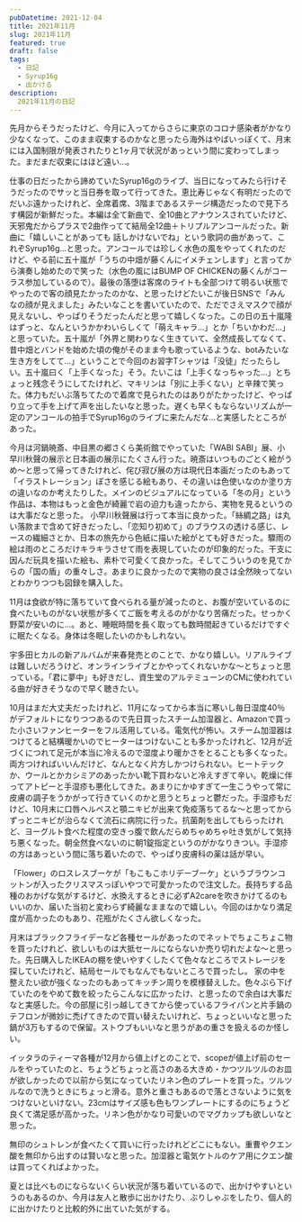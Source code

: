 ```yaml
---
pubDatetime: 2021-12-04
title: 2021年11月
slug: 2021年11月
featured: true
draft: false
tags:
  - 日記
  - Syrup16g
  - 出かける
description:
  2021年11月の日記
---
```


先月からそうだったけど、今月に入ってからさらに東京のコロナ感染者がかなり少なくなって、このまま収束するのかなと思ったら海外はやばいっぽくて、月末には入国制限が発表されたりと1ヶ月で状況があっという間に変わってしまった。まだまだ収束にはほど遠い…。

仕事の日だったから諦めていたSyrup16gのライブ、当日になってみたら行けそうだったのでサッと当日券を取って行ってきた。恵比寿じゃなく有明だったのでだいぶ遠かったけれど、全席着席、3階まであるステージ構造だったので見下ろす構図が新鮮だった。本編は全て新曲で、全10曲とアナウンスされていたけど、天邪鬼だからプラスで2曲作ってて結局全12曲＋トリプルアンコールだった。新曲に「嬉しいことがあっても 話しかけないでね」という歌詞の曲があって、これぞSyrup16g…と思った。アンコールでは珍しく水色の風をやってくれたのだけど、やる前に五十嵐が「うちの中畑が藤くんにイメチェンします」と言ってから演奏し始めたので笑った（水色の風にはBUMP OF CHICKENの藤くんがコーラス参加しているので）。最後の落堕は客席のライトも全部つけて明るい状態でやったので客の顔見たかったのかな、と思ったけどたいこが後日SNSで「みんなの顔が見えました」みたいなことを書いていたので、ただでさえマスクで顔が見えないし、やっぱりそうだったんだと思って嬉しくなった。この日の五十嵐隆はずっと、なんというかかわいらしくて「萌えキャラ…」とか「ちいかわだ…」と思っていた。五十嵐が「外界と関わりなく生きていて、全然成長してなくて、昔中畑とバンドを始めた頃の俺がそのまま今も歌っているような、botみたいな生き方をしてて…」ということで今回のお習字Tシャツは「没徒」だったらしい。五十嵐曰く「上手くなった」そう。たいこは「上手くなっちゃった…」とちょっと残念そうにしてたけれど、マキリンは「別に上手くない」と辛辣で笑った。体力もだいぶ落ちてたので着席で見られたのはありがたかったけど、やっぱり立って手を上げて声を出したいなと思った。遅くも早くもならないリズムが一定のアンコールの拍手でSyrup16gのライブに来たんだな…と実感したところがあった。

今月は河鍋暁斎、中目黒の郷さくら美術館でやっていた「WABI SABI」展、小早川秋聲の展示と日本画の展示にたくさん行った。暁斎はいつものごとく絵がうめ～と思って帰ってきたけれど、侘び寂び展の方は現代日本画だったのもあって「イラストレーション」ぽさを感じる絵もあり、その違いは色使いなのか塗り方の違いなのか考えたりした。メインのビジュアルになっている「冬の月」という作品は、本物はもっと金色が綺麗で岩の迫力も違ったから、実物を見るというのは大事だなと思った。
小早川秋聲展は行って本当に良かった。「絲綢之路」は丸い落款まで含めて好きだったし、「恋知り初めて」のブラウスの透ける感じ、レースの繊細さとか、日本の旅先から色紙に描いた絵がとても好きだった。驟雨の絵は雨のところだけキラキラさせて雨を表現していたのが印象的だった。干支に因んだ玩具を描いた絵も、素朴で可愛くて良かった。そしてこういうのを見てからの「国の盾」の重々しさ。あまりに良かったので実物の良さは全然映ってないとわかりつつも図録を購入した。

11月は食欲が特に落ちていて食べられる量が減ったのと、お腹が空いているのに食べたいものがない状態が多くてご飯を考えるのがかなり苦痛だった。せっかく野菜が安いのに…。あと、睡眠時間を長く取っても数時間起きているだけですぐに眠たくなる。身体は冬眠したいのかもしれない。

宇多田ヒカルの新アルバムが来春発売とのことで、かなり嬉しい。リアルライブは難しいだろうけど、オンラインライブとかやってくれないかな～とちょっと思っている。「君に夢中」も好きだし、資生堂のアルテミューンのCMに使われている曲が好きそうなので早く聴きたい。

10月はまだ大丈夫だったけれど、11月になってから本当に寒いし毎日湿度40％がデフォルトになりつつあるので先日買ったスチーム加湿器と、Amazonで買った小さいファンヒーターをフル活用している。電気代が怖い。スチーム加湿器はつけてると結構暖かいのでヒーターはつけないことも多かったけれど、12月が近づくにつれて足元が本当に冷えるので湿度より暖かさをとることも多くなった。両方つければいいんだけど、なんとなく片方しかつけられない。ヒートテックか、ウールとかカシミアのあったかい靴下買わないと冷えすぎて辛い。乾燥に伴ってアトピーと手湿疹も悪化してきた。あまりにかゆすぎて一生こうやって常に皮膚の調子をうかがって行きていくのかと思うとちょっと鬱だった。手湿疹もだけど、10月末に口唇ヘルペスと顎ニキビが出来て免疫落ちてるな～と思ってからずっとニキビが治らなくて流石に病院に行った。抗菌剤を出してもらったけれど、ヨーグルト食べた程度の空きっ腹で飲んだらめちゃめちゃ吐き気がして気持ち悪くなった。朝全然食べないのに朝1錠指定というのがかなりきつい。手湿疹の方はあっという間に落ち着いたので、やっぱり皮膚科の薬は話が早い。

「Flower」のロスレスブーケが「もこもこホリデーブーケ」というブラウンコットンが入ったクリスマスっぽいやつで可愛かったので注文した。長持ちする品種のおかげな気がするけど、水換えするときに必ずA2careを吹きかけてるのもいいのか、届いた当初と変わらず綺麗なままなので嬉しい。今回のはかなり満足度が高かったのもあり、花瓶がたくさん欲しくなった。

月末はブラックフライデーなど各種セールがあったのでネットでちょこちょこ物を買ったけれど、欲しいものは大抵セールにならないか売り切れだよな～と思った。先日購入したIKEAの棚を使いやすくしたくて色々なところでストレージを探していたけれど、結局セールでもなんでもないところで買ったし。
家の中を整えたい欲が強くなったのもあってキッチン周りを模様替えした。色々ぶら下げていたのをやめて数を絞ったらこんなに広かったけ、と思ったので余白は大事だなと実感した。今の部屋に引っ越してきてから使っているフライパンと片手鍋のテフロンが微妙に禿げてきたので買い替えたいけれど、ちょっといいなと思った鍋が3万もするので保留。ストウブもいいなと思うがあの重さを扱えるのか怪しい。

イッタラのティーマ各種が12月から値上げとのことで、scopeが値上げ前のセールをやっていたのと、ちょうどちょっと高さのある大きめ・かつツルツルのお皿が欲しかったので以前から気になっていたリネン色のプレートを買った。ツルツルなので洗うときにちょっと滑る。意外と重さもあるので落とさないように気をつけないといけない。23cmはサイズ感も色もワンプレートにするのにちょうど良くて満足感が高かった。リネン色がかなり可愛いのでマグカップも欲しいなと思った。

無印のシュトレンが食べたくて買いに行ったけれどどこにもない。重曹やクエン酸を無印から出すのは賢いなと思った。加湿器と電気ケトルのケア用にクエン酸は買ってくればよかった。

夏とは比べものにならないくらい状況が落ち着いているので、出かけやすいというのもあるのか、今月は友人と散歩に出かけたり、ぶりしゃぶをしたり、個人的に出かけたりと比較的外に出ていた気がする。